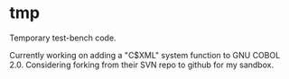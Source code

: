 tmp
===

Temporary test-bench code.

Currently working on adding a "C$XML" system function to GNU COBOL 2.0.
Considering forking from their SVN repo to github for my sandbox.
